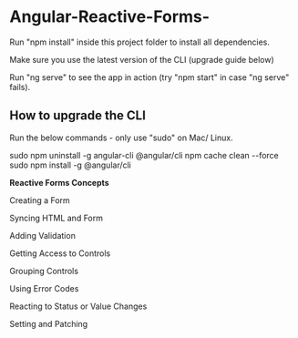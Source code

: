 # Angular-Reactive-Forms-

Run "npm install" inside this project folder to install all dependencies.

Make sure you use the latest version of the CLI (upgrade guide below)

Run "ng serve" to see the app in action (try "npm start" in case "ng serve" fails).

How to upgrade the CLI
-----------------------

Run the below commands - only use "sudo" on Mac/ Linux.

sudo npm uninstall -g angular-cli @angular/cli
npm cache clean --force
sudo npm install -g @angular/cli

**Reactive Forms Concepts**

Creating a Form

Syncing HTML and Form

Adding Validation

Getting Access to Controls

Grouping Controls

Using Error Codes

Reacting to Status or Value Changes

Setting and Patching

